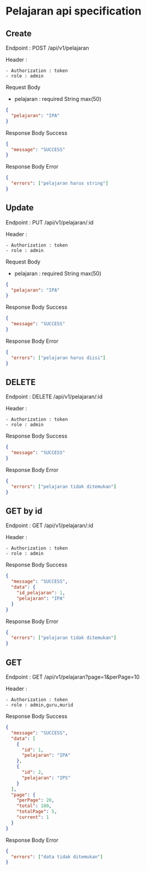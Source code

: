 # Pelajaran api specification

## Create

Endpoint : POST /api/v1/pelajaran

Header :

    - Authorization : token
    - role : admin

Request Body

- pelajaran : required String max(50)

```json
{
  "pelajaran": "IPA"
}
```

Response Body Success

```json
{
  "message": "SUCCESS"
}
```

Response Body Error

```json
{
  "errors": ["pelajaran harus string"]
}
```

## Update

Endpoint : PUT /api/v1/pelajaran/:id

Header :

    - Authorization : token
    - role : admin

Request Body

- pelajaran : required String max(50)

```json
{
  "pelajaran": "IPA"
}
```

Response Body Success

```json
{
  "message": "SUCCESS"
}
```

Response Body Error

```json
{
  "errors": ["pelajaran harus diisi"]
}
```

## DELETE

Endpoint : DELETE /api/v1/pelajaran/:id

Header :

    - Authorization : token
    - role : admin

Response Body Success

```json
{
  "message": "SUCCESS"
}
```

Response Body Error

```json
{
  "errors": ["pelajaran tidak ditemukan"]
}
```

## GET by id

Endpoint : GET /api/v1/pelajaran/:id

Header :

    - Authorization : token
    - role : admin

Response Body Success

```json
{
  "message": "SUCCESS",
  "data": {
    "id_pelajaran": 1,
    "pelajaran": "IPA"
  }
}
```

Response Body Error

```json
{
  "errors": ["pelajaran tidak ditemukan"]
}
```

## GET

Endpoint : GET /api/v1/pelajaran?page=1&perPage=10

Header :

    - Authorization : token
    - role : admin,guru,murid

Response Body Success

```json
{
  "message": "SUCCESS",
  "data": [
    {
      "id": 1,
      "pelajaran": "IPA"
    },
    {
      "id": 2,
      "pelajaran": "IPS"
    }
  ],
  "page": {
    "perPage": 20,
    "total": 100,
    "totalPage": 5,
    "current": 1
  }
}
```

Response Body Error

```json
{
  "errors": ["data tidak ditemukan"]
}
```
